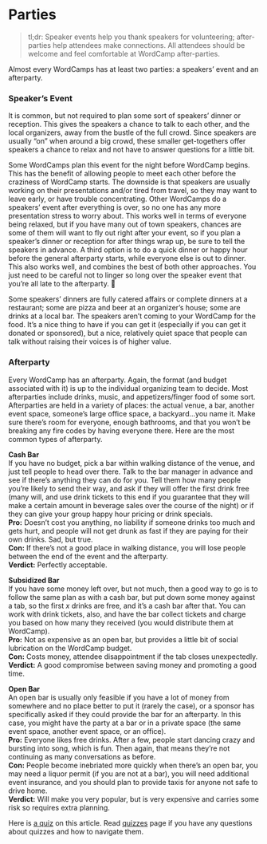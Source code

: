 # Parties

> tl;dr: Speaker events help you thank speakers for volunteering; after-parties help attendees make connections. All attendees should be welcome and feel comfortable at WordCamp after-parties.

Almost every WordCamps has at least two parties: a speakers’ event and an afterparty.

### Speaker’s Event

It is common, but not required to plan some sort of speakers’ dinner or reception. This gives the speakers a chance to talk to each other, and the local organizers, away from the bustle of the full crowd. Since speakers are usually “on” when around a big crowd, these smaller get-togethers offer speakers a chance to relax and not have to answer questions for a little bit.

Some WordCamps plan this event for the night before WordCamp begins. This has the benefit of allowing people to meet each other before the craziness of WordCamp starts. The downside is that speakers are usually working on their presentations and/or tired from travel, so they may want to leave early, or have trouble concentrating. Other WordCamps do a speakers’ event after everything is over, so no one has any more presentation stress to worry about. This works well in terms of everyone being relaxed, but if you have many out of town speakers, chances are some of them will want to fly out right after your event, so if you plan a speaker’s dinner or reception for after things wrap up, be sure to tell the speakers in advance. A third option is to do a quick dinner or happy hour before the general afterparty starts, while everyone else is out to dinner. This also works well, and combines the best of both other approaches. You just need to be careful not to linger so long over the speaker event that you’re all late to the afterparty. 🙂

Some speakers’ dinners are fully catered affairs or complete dinners at a restaurant; some are pizza and beer at an organizer’s house; some are drinks at a local bar. The speakers aren’t coming to your WordCamp for the food. It’s a nice thing to have if you can get it (especially if you can get it donated or sponsored), but a nice, relatively quiet space that people can talk without raising their voices is of higher value.

### Afterparty

Every WordCamp has an afterparty. Again, the format (and budget associated with it) is up to the individual organizing team to decide. Most afterparties include drinks, music, and appetizers/finger food of some sort. Afterparties are held in a variety of places: the actual venue, a bar, another event space, someone’s large office space, a backyard…you name it. Make sure there’s room for everyone, enough bathrooms, and that you won’t be breaking any fire codes by having everyone there. Here are the most common types of afterparty.

**Cash Bar**  
If you have no budget, pick a bar within walking distance of the venue, and just tell people to head over there. Talk to the bar manager in advance and see if there’s anything they can do for you. Tell them how many people you’re likely to send their way, and ask if they will offer the first drink free (many will, and use drink tickets to this end if you guarantee that they will make a certain amount in beverage sales over the course of the night) or if they can give your group happy hour pricing or drink specials.  
**Pro:** Doesn’t cost you anything, no liability if someone drinks too much and gets hurt, and people will not get drunk as fast if they are paying for their own drinks. Sad, but true.  
**Con:** If there’s not a good place in walking distance, you will lose people between the end of the event and the afterparty.  
**Verdict:** Perfectly acceptable.

**Subsidized Bar**  
If you have some money left over, but not much, then a good way to go is to follow the same plan as with a cash bar, but put down some money against a tab, so the first *x* drinks are free, and it’s a cash bar after that. You can work with drink tickets, also, and have the bar collect tickets and charge you based on how many they received (you would distribute them at WordCamp).  
**Pro:** Not as expensive as an open bar, but provides a little bit of social lubrication on the WordCamp budget.  
**Con:** Costs money, attendee disappointment if the tab closes unexpectedly.  
**Verdict:** A good compromise between saving money and promoting a good time.

**Open Bar**  
An open bar is usually only feasible if you have a lot of money from somewhere and no place better to put it (rarely the case), or a sponsor has specifically asked if they could provide the bar for an afterparty. In this case, you might have the party at a bar or in a private space (the same event space, another event space, or an office).  
**Pro:** Everyone likes free drinks. After a few, people start dancing crazy and bursting into song, which is fun. Then again, that means they’re not continuing as many conversations as before.  
**Con:** People become inebriated more quickly when there’s an open bar, you may need a liquor permit (if you are not at a bar), you will need additional event insurance, and you should plan to provide taxis for anyone not safe to drive home.  
**Verdict:** Will make you very popular, but is very expensive and carries some risk so requires extra planning.

Here is [a quiz](https://wordpress.org/contributor-training/quiz/parties-2/) on this article. Read [quizzes](https://make.wordpress.org/community/handbook/wordcamp-organizer/quizzes/) page if you have any questions about quizzes and how to navigate them.

<!--
*   [To-do](# "To-do")
-->

